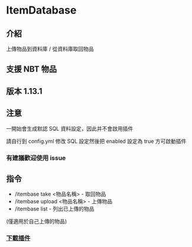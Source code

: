 # ItemDatabase

## 介紹
上傳物品到資料庫 / 從資料庫取回物品

## 支援 NBT 物品

## 版本 1.13.1

## 注意
一開始會生成默認 SQL 資料設定，因此并不會啟用插件

請自行到 config.yml 修改 SQL 設定然後把 enabled 設定為 true 方可啟動插件

### 有建議歡迎使用 issue

## 指令

- /itembase take <物品名稱> - 取回物品
- /itembase upload <物品名稱> - 上傳物品
- /itembase list - 列出已上傳的物品

(僅適用於自己上傳的物品)

### [下載插件](http://destyy.com/wXnuMN)
